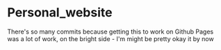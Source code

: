 # Personal_website

There's so many commits because getting this to work on Github Pages was a lot of work, on the bright side - I'm might be pretty okay it by now
